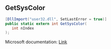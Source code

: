 ## GetSysColor

```csharp
[DllImport("user32.dll", SetLastError = true)]
public static extern int GetSysColor(
   int nIndex
);
```

Microsoft documentation: [Link](https://docs.microsoft.com/en-us/windows/win32/api/winuser/nf-winuser-getsyscolor)
